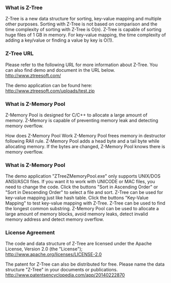 <!--
**z-tree/z-tree** is a ✨ _special_ ✨ repository because its `README.md` (this file) appears on your GitHub profile.

Here are some ideas to get you started:

- 🔭 I’m currently working on ...
- 🌱 I’m currently learning ...
- 👯 I’m looking to collaborate on ...
- 🤔 I’m looking for help with ...
- 💬 Ask me about ...
- 📫 How to reach me: ...
- 😄 Pronouns: ...
- ⚡ Fun fact: ...
-->
### What is Z-Tree
Z-Tree is a new data structure for sorting, key-value mapping and multiple other purposes.
Sorting with Z-Tree is not based on comparison and the time complexity of sorting with Z-Tree is O(n). Z-Tree is capable of sorting huge files of 1 GB in memory.
For key-value mapping, the time complexity of adding a key/value or finding a value by key is O(1).

### Z-Tree URL
Please refer to the following URL for more information about Z-Tree. You can also find demo and document in the URL below.
http://www.ztreesoft.com/

The demo application can be found here:
http://www.ztreesoft.com/uploads/test.zip

### What is Z-Memory Pool
Z-Memory Pool is designed for C/C++ to allocate a large amount of memory. Z-Memory is capable of preventing memory leak and detecting memory overflow.

How does Z-Memory Pool Work
Z-Memory Pool frees memory in destructor following RAII rule.
Z-Memory Pool adds a head byte and a tail byte while allocating memory. If the bytes are changed, Z-Memory Pool knows there is memory overflow.

### What is Z-Memory Pool
The demo application "ZTreeZMemoryPool.exe" only supports UNIX/DOS ANSI/ASCII files. If you want it to work with UNICODE or MAC files, you need to change the code.
Click the buttons "Sort in Ascending Order" or "Sort in Descending Order" to select a file and sort.
Z-Tree can be used for key-value mapping just like hash table. Click the buttons "Key-Value Mapping" to test key-value mapping with Z-Tree.
Z-Tree can be used to find the longest common substring.
Z-Memory Pool can be used to allocate a large amount of memory blocks, avoid memory leaks, detect invalid memory address and detect memory overflow.

### License Agreement
The code and data structure of Z-Tree are licensed under the Apache License, Version 2.0 (the "License");
http://www.apache.org/licenses/LICENSE-2.0

The patent for Z-Tree can also be distributed for free. Please name the data structure "Z-Tree" in your documents or publications.
http://www.patentsencyclopedia.com/app/20140222870
